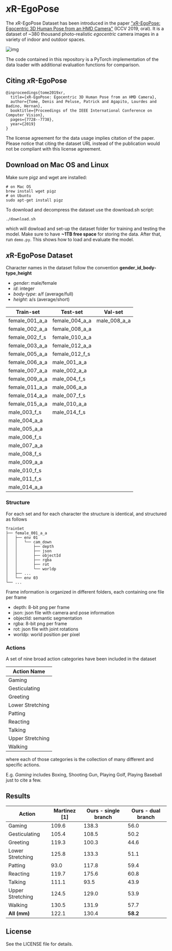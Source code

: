 # *x*R-EgoPose

The *x*R-EgoPose Dataset has been introduced in the paper ["*x*R-EgoPose: Egocentric 3D Human Pose from an HMD Camera"](http://openaccess.thecvf.com/content_ICCV_2019/papers/Tome_xR-EgoPose_Egocentric_3D_Human_Pose_From_an_HMD_Camera_ICCV_2019_paper.pdf) (ICCV 2019, oral). It is a dataset of ~380 thousand photo-realistic *egocentric*  camera images in a variety of indoor and  outdoor spaces.

![img](doc/teaser.png)


The code contained in this repository is a PyTorch implementation of the data loader with additional evaluation functions for comparison.

## Citing *x*R-EgoPose

```
@inproceedings{tome2019xr,
  title={xR-EgoPose: Egocentric 3D Human Pose from an HMD Camera},
  author={Tome, Denis and Peluse, Patrick and Agapito, Lourdes and Badino, Hernan},
  booktitle={Proceedings of the IEEE International Conference on Computer Vision},
  pages={7728--7738},
  year={2019}
}
```

The license agreement for the data usage implies citation of the paper. Please notice that citing the dataset URL instead of the publication would not be compliant with this license agreement.

## Download on Mac OS and Linux

Make sure pigz and wget are installed:
```
# on Mac OS
brew install wget pigz
# on Ubuntu
sudo apt-get install pigz
```

To download and decompress the dataset use the download.sh script:
```
./download.sh
```

which will dowload and set-up the dataset folder for training and testing the model.
Make sure to have **~1TB free space** for storing the data.
After that, run ```demo.py```. This shows how to load and evaluate the model.

## *x*R-EgoPose Dataset

Character names in the dataset follow the convention **gender**\_**id**\_**body-type**\_**height**

- *gender*: male/female
- *id*: integer
- *body-type*: a/f (average/full)
- *height*: a/s (average/short)

|Train-set| Test-set | Val-set |
|---------|----------|---------|
|female_001_a_a |female_004_a_a | male_008_a_a |
|female_002_a_a |female_008_a_a | |
|female_002_f_s |female_010_a_a | |
|female_003_a_a |female_012_a_a | |
|female_005_a_a |female_012_f_s | |
|female_006_a_a |male_001_a_a | |
|female_007_a_a |male_002_a_a | |
|female_009_a_a |male_004_f_s | |
|female_011_a_a |male_006_a_a | |
|female_014_a_a |male_007_f_s | |
|female_015_a_a |male_010_a_a | |
|male_003_f_s |male_014_f_s | |
|male_004_a_a | | |
|male_005_a_a | | |
|male_006_f_s | | |
|male_007_a_a | | |
|male_008_f_s | | |
|male_009_a_a | | |
|male_010_f_s | | |
|male_011_f_s | | |
|male_014_a_a | | |

### Structure

For each set and for each character the structure is identical, and structured as follows

```
TrainSet
├── female_001_a_a
│   ├── env 01
│   │   └── cam_down
│   │   	├── depth
│   │   	├── json
│   │   	├── objectId
│   │   	├── rgba
│   │   	├── rot
│   │   	└── worldp
│   ├── ...
│   └── env 03
└── ...
```

Frame information is organized in different folders, each containing one file per frame

- depth: 8-bit png per frame
- json: json file with camera and pose information 
- objectId: semantic segmentation
- rgba: 8-bit png per frame
- rot: json file with joint rotations
- worldp: world position per pixel

### Actions

A set of nine broad action categories have been included in the dataset

| Action Name |
|-------------|
| Gaming |
| Gesticulating |
| Greeting |
| Lower Stretching |
| Patting |
| Reacting |
| Talking |
| Upper Stretching |
| Walking |

where each of those categories is the collection of many different and specific actions.

E.g. *Gaming* includes Boxing, Shooting Gun, Playing Golf, Playing Baseball just to cite a few.

## Results

| Action | Martinez [1] | Ours - single branch |  Ours - dual branch |
|--------|--------------|---------------|---------------------|
| Gaming | 109.6 | 138.3 | 56.0 |
| Gesticulating | 105.4 | 108.5 | 50.2 |
| Greeting | 119.3 | 100.3 | 44.6 |
| Lower Stretching | 125.8 | 133.3 | 51.1 |
| Patting | 93.0 | 117.8 | 59.4 |
| Reacting | 119.7 | 175.6 | 60.8 |
| Talking | 111.1 | 93.5 | 43.9 |
| Upper Stretching | 124.5 | 129.0 | 53.9 |
| Walking |  130.5 | 131.9 | 57.7 |
| **All (mm)** | 122.1 | 130.4 | **58.2** |

## License

See the LICENSE file for details.